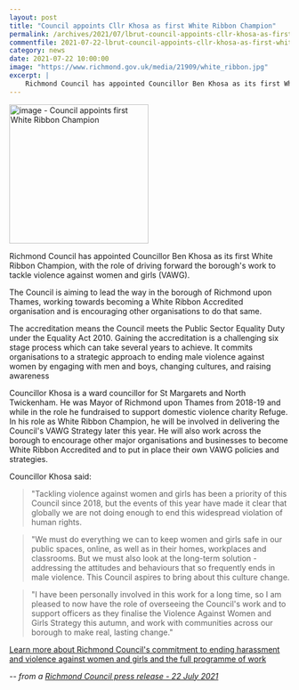 ```yaml
---
layout: post
title: "Council appoints Cllr Khosa as first White Ribbon Champion"
permalink: /archives/2021/07/lbrut-council-appoints-cllr-khosa-as-first-white-ribbon-champion.html
commentfile: 2021-07-22-lbrut-council-appoints-cllr-khosa-as-first-white-ribbon-champion
category: news
date: 2021-07-22 10:00:00
image: "https://www.richmond.gov.uk/media/21909/white_ribbon.jpg"
excerpt: |
    Richmond Council has appointed Councillor Ben Khosa as its first White  Ribbon Champion, with the role of driving forward the borough's work to  tackle violence against women and girls (VAWG).
---
```

<img src="https://www.richmond.gov.uk/media/21909/white_ribbon.jpg" alt="image - Council appoints first White Ribbon Champion " width="250" class="photo right" >

Richmond Council has appointed Councillor Ben Khosa as its first White  Ribbon Champion, with the role of driving forward the borough's work to  tackle violence against women and girls (VAWG).

The Council is aiming to lead the way in the borough of Richmond upon  Thames, working towards becoming a White Ribbon Accredited organisation and  is encouraging other organisations to do that same.

The accreditation means the Council meets the Public Sector Equality Duty  under the Equality Act 2010. Gaining the accreditation is a  challenging six stage process which can take several years to  achieve. It commits organisations to a strategic approach to ending male  violence against women by engaging with men and boys, changing cultures,  and raising awareness

Councillor Khosa is a ward councillor for St Margarets and North  Twickenham. He was Mayor of Richmond upon Thames from 2018-19 and while in  the role he fundraised to support domestic violence charity Refuge. In his  role as White Ribbon Champion, he will be involved in delivering the  Council's VAWG Strategy later this year. He will also work across the  borough to encourage other major organisations and businesses to become  White Ribbon Accredited and to put in place their own VAWG policies and  strategies.

Councillor Khosa said:

> "Tackling violence against women and girls has been a priority of this  Council since 2018, but the events of this year have made it clear that  globally we are not doing enough to end this widespread violation of human  rights.

> "We must do everything we can to keep women and girls safe in our public  spaces, online, as well as in their homes, workplaces and classrooms. But  we must also look at the long-term solution - addressing the attitudes and  behaviours that so frequently ends in male violence. This Council aspires  to bring about this culture change.

> "I have been personally involved in this work for a long time, so I am  pleased to now have the role of overseeing the Council's work and to  support officers as they finalise the Violence Against Women and Girls  Strategy this autumn, and work with communities across our borough to make  real, lasting change."

[Learn more about Richmond Council's commitment to ending harassment and violence against  women and girls and the full programme of work](https://www.richmond.gov.uk/news/may_2021/our_commitment_to_ending_harassment_and_violence_against_women_and_girls)

<cite>-- from a [Richmond Council press release - 22 July 2021](https://www.richmond.gov.uk//news/july_2021/council_appoints_first_white_ribbon_champion)</cite>
